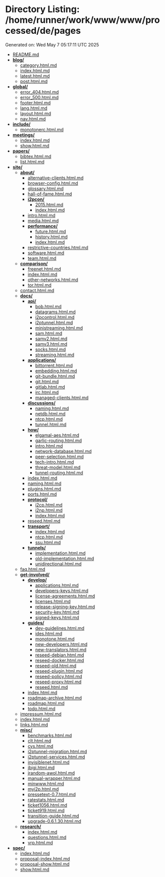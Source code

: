 # Directory Listing: /home/runner/work/www/www/processed/de/pages
Generated on: Wed May  7 05:17:11 UTC 2025

- [README.md](README.md)
- **[blog/](blog/)**
  - [category.html.md](blog/category.html.md)
  - [index.html.md](blog/index.html.md)
  - [latest.html.md](blog/latest.html.md)
  - [post.html.md](blog/post.html.md)
- **[global/](global/)**
  - [error_404.html.md](global/error_404.html.md)
  - [error_500.html.md](global/error_500.html.md)
  - [footer.html.md](global/footer.html.md)
  - [lang.html.md](global/lang.html.md)
  - [layout.html.md](global/layout.html.md)
  - [nav.html.md](global/nav.html.md)
- **[include/](include/)**
  - [monotonerc.html.md](include/monotonerc.html.md)
- **[meetings/](meetings/)**
  - [index.html.md](meetings/index.html.md)
  - [show.html.md](meetings/show.html.md)
- **[papers/](papers/)**
  - [bibtex.html.md](papers/bibtex.html.md)
  - [list.html.md](papers/list.html.md)
- **[site/](site/)**
  - **[about/](site/about/)**
    - [alternative-clients.html.md](site/about/alternative-clients.html.md)
    - [browser-config.html.md](site/about/browser-config.html.md)
    - [glossary.html.md](site/about/glossary.html.md)
    - [hall-of-fame.html.md](site/about/hall-of-fame.html.md)
    - **[i2pcon/](site/about/i2pcon/)**
      - [2015.html.md](site/about/i2pcon/2015.html.md)
      - [index.html.md](site/about/i2pcon/index.html.md)
    - [intro.html.md](site/about/intro.html.md)
    - [media.html.md](site/about/media.html.md)
    - **[performance/](site/about/performance/)**
      - [future.html.md](site/about/performance/future.html.md)
      - [history.html.md](site/about/performance/history.html.md)
      - [index.html.md](site/about/performance/index.html.md)
    - [restrictive-countries.html.md](site/about/restrictive-countries.html.md)
    - [software.html.md](site/about/software.html.md)
    - [team.html.md](site/about/team.html.md)
  - **[comparison/](site/comparison/)**
    - [freenet.html.md](site/comparison/freenet.html.md)
    - [index.html.md](site/comparison/index.html.md)
    - [other-networks.html.md](site/comparison/other-networks.html.md)
    - [tor.html.md](site/comparison/tor.html.md)
  - [contact.html.md](site/contact.html.md)
  - **[docs/](site/docs/)**
    - **[api/](site/docs/api/)**
      - [bob.html.md](site/docs/api/bob.html.md)
      - [datagrams.html.md](site/docs/api/datagrams.html.md)
      - [i2pcontrol.html.md](site/docs/api/i2pcontrol.html.md)
      - [i2ptunnel.html.md](site/docs/api/i2ptunnel.html.md)
      - [ministreaming.html.md](site/docs/api/ministreaming.html.md)
      - [sam.html.md](site/docs/api/sam.html.md)
      - [samv2.html.md](site/docs/api/samv2.html.md)
      - [samv3.html.md](site/docs/api/samv3.html.md)
      - [socks.html.md](site/docs/api/socks.html.md)
      - [streaming.html.md](site/docs/api/streaming.html.md)
    - **[applications/](site/docs/applications/)**
      - [bittorrent.html.md](site/docs/applications/bittorrent.html.md)
      - [embedding.html.md](site/docs/applications/embedding.html.md)
      - [git-bundle.html.md](site/docs/applications/git-bundle.html.md)
      - [git.html.md](site/docs/applications/git.html.md)
      - [gitlab.html.md](site/docs/applications/gitlab.html.md)
      - [irc.html.md](site/docs/applications/irc.html.md)
      - [managed-clients.html.md](site/docs/applications/managed-clients.html.md)
    - **[discussions/](site/docs/discussions/)**
      - [naming.html.md](site/docs/discussions/naming.html.md)
      - [netdb.html.md](site/docs/discussions/netdb.html.md)
      - [ntcp.html.md](site/docs/discussions/ntcp.html.md)
      - [tunnel.html.md](site/docs/discussions/tunnel.html.md)
    - **[how/](site/docs/how/)**
      - [elgamal-aes.html.md](site/docs/how/elgamal-aes.html.md)
      - [garlic-routing.html.md](site/docs/how/garlic-routing.html.md)
      - [intro.html.md](site/docs/how/intro.html.md)
      - [network-database.html.md](site/docs/how/network-database.html.md)
      - [peer-selection.html.md](site/docs/how/peer-selection.html.md)
      - [tech-intro.html.md](site/docs/how/tech-intro.html.md)
      - [threat-model.html.md](site/docs/how/threat-model.html.md)
      - [tunnel-routing.html.md](site/docs/how/tunnel-routing.html.md)
    - [index.html.md](site/docs/index.html.md)
    - [naming.html.md](site/docs/naming.html.md)
    - [plugins.html.md](site/docs/plugins.html.md)
    - [ports.html.md](site/docs/ports.html.md)
    - **[protocol/](site/docs/protocol/)**
      - [i2cp.html.md](site/docs/protocol/i2cp.html.md)
      - [i2np.html.md](site/docs/protocol/i2np.html.md)
      - [index.html.md](site/docs/protocol/index.html.md)
    - [reseed.html.md](site/docs/reseed.html.md)
    - **[transport/](site/docs/transport/)**
      - [index.html.md](site/docs/transport/index.html.md)
      - [ntcp.html.md](site/docs/transport/ntcp.html.md)
      - [ssu.html.md](site/docs/transport/ssu.html.md)
    - **[tunnels/](site/docs/tunnels/)**
      - [implementation.html.md](site/docs/tunnels/implementation.html.md)
      - [old-implementation.html.md](site/docs/tunnels/old-implementation.html.md)
      - [unidirectional.html.md](site/docs/tunnels/unidirectional.html.md)
  - [faq.html.md](site/faq.html.md)
  - **[get-involved/](site/get-involved/)**
    - **[develop/](site/get-involved/develop/)**
      - [applications.html.md](site/get-involved/develop/applications.html.md)
      - [developers-keys.html.md](site/get-involved/develop/developers-keys.html.md)
      - [license-agreements.html.md](site/get-involved/develop/license-agreements.html.md)
      - [licenses.html.md](site/get-involved/develop/licenses.html.md)
      - [release-signing-key.html.md](site/get-involved/develop/release-signing-key.html.md)
      - [security-key.html.md](site/get-involved/develop/security-key.html.md)
      - [signed-keys.html.md](site/get-involved/develop/signed-keys.html.md)
    - **[guides/](site/get-involved/guides/)**
      - [dev-guidelines.html.md](site/get-involved/guides/dev-guidelines.html.md)
      - [ides.html.md](site/get-involved/guides/ides.html.md)
      - [monotone.html.md](site/get-involved/guides/monotone.html.md)
      - [new-developers.html.md](site/get-involved/guides/new-developers.html.md)
      - [new-translators.html.md](site/get-involved/guides/new-translators.html.md)
      - [reseed-debian.html.md](site/get-involved/guides/reseed-debian.html.md)
      - [reseed-docker.html.md](site/get-involved/guides/reseed-docker.html.md)
      - [reseed-old.html.md](site/get-involved/guides/reseed-old.html.md)
      - [reseed-plugin.html.md](site/get-involved/guides/reseed-plugin.html.md)
      - [reseed-policy.html.md](site/get-involved/guides/reseed-policy.html.md)
      - [reseed-proxy.html.md](site/get-involved/guides/reseed-proxy.html.md)
      - [reseed.html.md](site/get-involved/guides/reseed.html.md)
    - [index.html.md](site/get-involved/index.html.md)
    - [roadmap-archive.html.md](site/get-involved/roadmap-archive.html.md)
    - [roadmap.html.md](site/get-involved/roadmap.html.md)
    - [todo.html.md](site/get-involved/todo.html.md)
  - [impressum.html.md](site/impressum.html.md)
  - [index.html.md](site/index.html.md)
  - [links.html.md](site/links.html.md)
  - **[misc/](site/misc/)**
    - [benchmarks.html.md](site/misc/benchmarks.html.md)
    - [clt.html.md](site/misc/clt.html.md)
    - [cvs.html.md](site/misc/cvs.html.md)
    - [i2ptunnel-migration.html.md](site/misc/i2ptunnel-migration.html.md)
    - [i2ptunnel-services.html.md](site/misc/i2ptunnel-services.html.md)
    - [invisiblenet.html.md](site/misc/invisiblenet.html.md)
    - [jbigi.html.md](site/misc/jbigi.html.md)
    - [jrandom-awol.html.md](site/misc/jrandom-awol.html.md)
    - [manual-wrapper.html.md](site/misc/manual-wrapper.html.md)
    - [minwww.html.md](site/misc/minwww.html.md)
    - [myi2p.html.md](site/misc/myi2p.html.md)
    - [pressetext-0.7.html.md](site/misc/pressetext-0.7.html.md)
    - [ratestats.html.md](site/misc/ratestats.html.md)
    - [ticket1056.html.md](site/misc/ticket1056.html.md)
    - [ticket919.html.md](site/misc/ticket919.html.md)
    - [transition-guide.html.md](site/misc/transition-guide.html.md)
    - [upgrade-0.6.1.30.html.md](site/misc/upgrade-0.6.1.30.html.md)
  - **[research/](site/research/)**
    - [index.html.md](site/research/index.html.md)
    - [questions.html.md](site/research/questions.html.md)
    - [vrp.html.md](site/research/vrp.html.md)
- **[spec/](spec/)**
  - [index.html.md](spec/index.html.md)
  - [proposal-index.html.md](spec/proposal-index.html.md)
  - [proposal-show.html.md](spec/proposal-show.html.md)
  - [show.html.md](spec/show.html.md)
